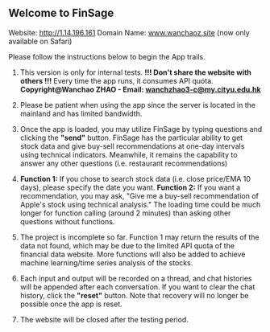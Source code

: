 ## Welcome to FinSage

Website: http://1.14.196.161
Domain Name: www.wanchaoz.site (now only available on Safari)

Please follow the instructions below to begin the App trails.

1. This version is only for internal tests. **!!! Don't share the website with others !!!**  Every time the app runs, it consumes API quota. **Copyright@Wanchao ZHAO - Email: wanchzhao3-c@my.cityu.edu.hk**

2. Please be patient when using the app since the server is located in the mainland and has limited bandwidth.

3. Once the app is loaded, you may utilize FinSage by typing questions and clicking the **"send"** button. FinSage has the particular ability to get stock data and give buy-sell recommendations at one-day intervals using technical indicators. Meanwhile, it remains the capability to answer any other questions (i.e. restaurant recommendations)

4. **Function 1:** If you chose to search stock data (i.e. close price/EMA 10 days), please specify the date you want. **Function 2:** If you want a recommendation, you may ask, "Give me a buy-sell recommendation of Apple's stock using technical analysis." The loading time could be much longer for function calling (around 2 minutes) than asking other questions without functions.

5. The project is incomplete so far. Function 1 may return the results of the data not found, which may be due to the limited API quota of the financial data website. More functions will also be added to achieve machine learning/time series analysis of the stocks.

6. Each input and output will be recorded on a thread, and chat histories will be appended after each conversation. If you want to clear the chat history, click the **"reset"** button. Note that recovery will no longer be possible once the app is reset.

7. The website will be closed after the testing period.